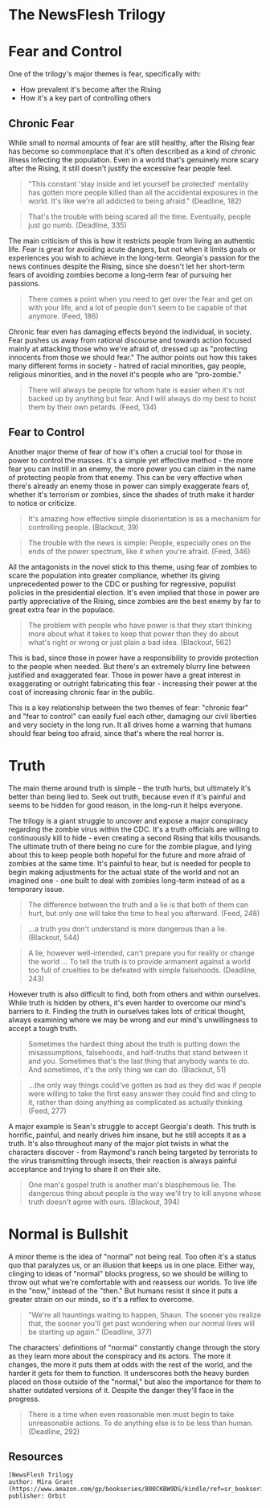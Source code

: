 # The NewsFlesh Trilogy

# Fear and Control

One of the trilogy's major themes is fear, specifically with:

* How prevalent it's become after the Rising
* How it's a key part of controlling others

## Chronic Fear

While small to normal amounts of fear are still healthy, after the Rising fear has become so commonplace that it's often described as a kind of chronic illness infecting the population. Even in a world that's genuinely more scary after the Rising, it still doesn't justify the excessive fear people feel.

> "This constant 'stay inside and let yourself be protected' mentality has gotten more people killed than all the accidental exposures in the world. It's like we're all addicted to being afraid." (Deadline, 182)

> That's the trouble with being scared all the time. Eventually, people just go numb. (Deadline, 335)

The main criticism of this is how it restricts people from living an authentic life. Fear is great for avoiding acute dangers, but not when it limits goals or experiences you wish to achieve in the long-term. Georgia's passion for the news continues despite the Rising, since she doesn't let her short-term fears of avoiding zombies become a long-term fear of pursuing her passions.

> There comes a point when you need to get over the fear and get on with your life, and a lot of people don't seem to be capable of that anymore. (Feed, 186)

Chronic fear even has damaging effects beyond the individual, in society. Fear pushes us away from rational discourse and towards action focused mainly at attacking those who we're afraid of, dressed up as "protecting innocents from those we should fear." The author points out how this takes many different forms in society - hatred of racial minorities, gay people, religious minorities, and in the novel it's people who are "pro-zombie."

> There will always be people for whom hate is easier when it's not backed up by anything but fear. And I will always do my best to hoist them by their own petards. (Feed, 134)

## Fear to Control

Another major theme of fear of how it's often a crucial tool for those in power to control the masses. It's a simple yet effective method - the more fear you can instill in an enemy, the more power you can claim in the name of protecting people from that enemy. This can be very effective when there's already an enemy those in power can simply exaggerate fears of, whether it's terrorism or zombies, since the shades of truth make it harder to notice or criticize.

> It's amazing how effective simple disorientation is as a mechanism for controlling people. (Blackout, 39)

> The trouble with the news is simple: People, especially ones on the ends of the power spectrum, like it when you're afraid. (Feed, 346)

All the antagonists in the novel stick to this theme, using fear of zombies to scare the population into greater compliance, whether its giving unprecedented power to the CDC or pushing for regressive, populist policies in the presidential election. It's even implied that those in power are partly appreciative of the Rising, since zombies are the best enemy by far to great extra fear in the populace.

> The problem with people who have power is that they start thinking more about what it takes to keep that power than they do about what's right or wrong or just plain a bad idea. (Blackout, 562)

This is bad, since those in power have a responsibility to provide protection to the people when needed. But there's an extremely blurry line between justified and exaggerated fear. Those in power have a great interest in exaggerating or outright fabricating this fear - increasing their power at the cost of increasing chronic fear in the public.

This is a key relationship between the two themes of fear: "chronic fear" and "fear to control" can easily fuel each other, damaging our civil liberties and very society in the long run. It all drives home a warning that humans should fear being too afraid, since that's where the real horror is.

# Truth

The main theme around truth is simple - the truth hurts, but ultimately it's better than being lied to. Seek out truth, because even if it's painful and seems to be hidden for good reason, in the long-run it helps everyone.

The trilogy is a giant struggle to uncover and expose a major conspiracy regarding the zombie virus within the CDC. It's a truth officials are willing to continuously kill to hide - even creating a second Rising that kills thousands. The ultimate truth of there being no cure for the zombie plague, and lying about this to keep people both hopeful for the future and more afraid of zombies at the same time. It's painful to hear, but is needed for people to begin making adjustments for the actual state of the world and not an imagined one - one built to deal with zombies long-term instead of as a temporary issue.

> The difference between the truth and a lie is that both of them can hurt, but only one will take the time to heal you afterward. (Feed, 248)

> ...a truth you don't understand is more dangerous than a lie. (Blackout, 544)

> A lie, however well-intended, can't prepare you for reality or change the world ... To tell the truth is to provide armament against a world too full of cruelties to be defeated with simple falsehoods. (Deadline, 243)

However truth is also difficult to find, both from others and within ourselves. While truth is hidden by others, it's even harder to overcome our mind's barriers to it. Finding the truth in ourselves takes lots of critical thought, always examining where we may be wrong and our mind's unwillingness to accept a tough truth.

> Sometimes the hardest thing about the truth is putting down the misassumptions, falsehoods, and half-truths that stand between it and you. Sometimes that's the last thing that anybody wants to do. And sometimes, it's the only thing we can do. (Blackout, 51)

> ...the only way things could've gotten as bad as they did was if people were willing to take the first easy answer they could find and cling to it, rather than doing anything as complicated as actually thinking. (Feed, 277)

A major example is Sean's struggle to accept Georgia's death. This truth is horrific, painful, and nearly drives him insane, but he still accepts it as a truth. It's also throughout many of the major plot twists in what the characters discover - from Raymond's ranch being targeted by terrorists to the virus transmitting through insects, their reaction is always painful acceptance and trying to share it on their site.

> One man's gospel truth is another man's blasphemous lie. The dangerous thing about people is the way we'll try to kill anyone whose truth doesn't agree with ours. (Blackout, 394)

# Normal is Bullshit

A minor theme is the idea of "normal" not being real. Too often it's a status quo that paralyzes us, or an illusion that keeps us in one place. Either way, clinging to ideas of "normal" blocks progress, so we should be willing to throw out what we're comfortable with and reassess our worlds. To live life in the "now," instead of the "then." But humans resist it since it puts a greater strain on our minds, so it's a reflex to overcome.

> "We're all hauntings waiting to happen, Shaun. The sooner you realize that, the sooner you'll get past wondering when our normal lives will be starting up again." (Deadline, 377)

The characters' definitions of "normal" constantly change through the story as they learn more about the conspiracy and its actors. The more it changes, the more it puts them at odds with the rest of the world, and the harder it gets for them to function. It underscores both the heavy burden placed on those outside of the "normal," but also the importance for them to shatter outdated versions of it. Despite the danger they'll face in the progress.

> There is a time when even reasonable men must begin to take unreasonable actions. To do anything else is to be less than human. (Deadline, 292)

## Resources
    [NewsFlesh Trilogy
    author: Mira Grant
    (https://www.amazon.com/gp/bookseries/B00CKBW9DS/kindle/ref=sr_bookseries_null_B00CKBW9DS
    publisher: Orbit
